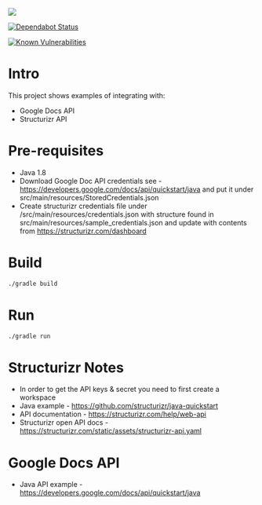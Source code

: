 ![](https://github.com/nahknarmi/arch-as-code/workflows/Build%20&%20Test/badge.svg) 

[![Dependabot Status](https://api.dependabot.com/badges/status?host=github&repo=nahknarmi/arch-as-code)](https://dependabot.com)

[![Known Vulnerabilities](https://snyk.io/test/github/nahknarmi/arch-as-code/badge.svg)](https://snyk.io/test/github/nahknarmi/arch-as-code)

# Intro

This project shows examples of integrating with:
- Google Docs API
- Structurizr API


# Pre-requisites
- Java 1.8
- Download Google Doc API credentials see - https://developers.google.com/docs/api/quickstart/java and put it under src/main/resources/StoredCredentials.json
- Create structurizr credentials file under /src/main/resources/credentials.json with structure found in src/main/resources/sample_credentials.json and update with contents from https://structurizr.com/dashboard 

# Build

```bash
./gradle build
```


# Run

```bash
./gradle run
```


# Structurizr Notes
- In order to get the API keys & secret you need to first create a workspace
- Java example - https://github.com/structurizr/java-quickstart
- API documentation - https://structurizr.com/help/web-api
- Structurizr open API docs - https://structurizr.com/static/assets/structurizr-api.yaml

# Google Docs API
- Java API example - https://developers.google.com/docs/api/quickstart/java 
